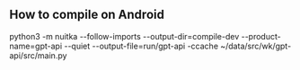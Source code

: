 ## How to compile on Android

python3 -m nuitka --follow-imports --output-dir=compile-dev --product-name=gpt-api  --quiet --output-file=run/gpt-api -ccache ~/data/src/wk/gpt-api/src/main.py
